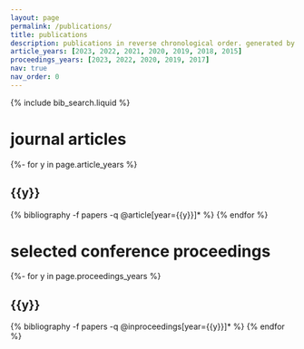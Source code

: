 ```yaml
---
layout: page
permalink: /publications/
title: publications
description: publications in reverse chronological order. generated by jekyll-scholar.
article_years: [2023, 2022, 2021, 2020, 2019, 2018, 2015]
proceedings_years: [2023, 2022, 2020, 2019, 2017]
nav: true
nav_order: 0
---
```


<!-- _pages/publications.md -->

<!-- Bibsearch Feature -->

{% include bib_search.liquid %}

<div class="publications">

<h1>journal articles</h1>
{%- for y in page.article_years %}
  <h2 class="year">{{y}}</h2>
  {% bibliography -f papers -q @article[year={{y}}]* %}
{% endfor %}
<h1>selected conference proceedings</h1>
{%- for y in page.proceedings_years %}
  <h2 class="year">{{y}}</h2>
  {% bibliography -f papers -q @inproceedings[year={{y}}]* %}
{% endfor %}
</div>
